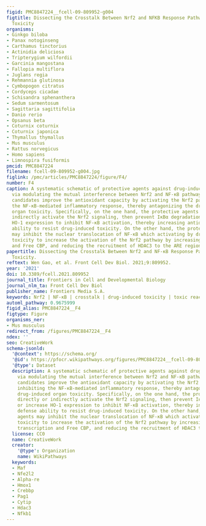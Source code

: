 ```yaml
---
figid: PMC8847224__fcell-09-809952-g004
figtitle: Dissecting the Crosstalk Between Nrf2 and NFKB Response Pathways in Drug-Induced
  Toxicity
organisms:
- Ginkgo biloba
- Panax notoginseng
- Carthamus tinctorius
- Actinidia deliciosa
- Tripterygium wilfordii
- Garcinia mangostana
- Fallopia multiflora
- Juglans regia
- Rehmannia glutinosa
- Cymbopogon citratus
- Cordyceps cicadae
- Schisandra sphenanthera
- Sedum sarmentosum
- Sagittaria sagittifolia
- Danio rerio
- Opsanus beta
- Coturnix coturnix
- Coturnix japonica
- Thymallus thymallus
- Mus musculus
- Rattus norvegicus
- Homo sapiens
- Limnospira fusiformis
pmcid: PMC8847224
filename: fcell-09-809952-g004.jpg
figlink: /pmc/articles/PMC8847224/figure/F4/
number: F4
caption: A systematic schematic of protective agents against drug-induced toxicity
  via modulating the mutual interference between Nrf2 and NF-κB pathways. The protective
  candidates improve the antioxidant capacity by activating the Nrf2 pathway and inhibiting
  the NF-κB-mediated inflammatory response, thereby antagonizing the drug-induced
  organ toxicity. Specifically, on the one hand, the protective agents directly or
  indirectly activate the Nrf2 signaling, then prevent IκBα degradation, or increase
  HO-1 expression to inhibit NF-κB activation, thereby increasing antioxidant defense
  ability to resist drug-induced toxicity. On the other hand, the protective agents
  may inhibit the nuclear translocation of NF-κB which activating by drug-induced
  toxicity to increase the activation of the Nrf2 pathway by increasing ARE gene transcription
  and Free CBP, and reducing the recruitment of HDAC3 to the ARE region.
papertitle: Dissecting the Crosstalk Between Nrf2 and NF-κB Response Pathways in Drug-Induced
  Toxicity.
reftext: Wen Gao, et al. Front Cell Dev Biol. 2021;9:809952.
year: '2021'
doi: 10.3389/fcell.2021.809952
journal_title: Frontiers in Cell and Developmental Biology
journal_nlm_ta: Front Cell Dev Biol
publisher_name: Frontiers Media S.A.
keywords: Nrf2 | NF-κB | crosstalk | drug-induced toxicity | toxic reactions
automl_pathway: 0.9675999
figid_alias: PMC8847224__F4
figtype: Figure
organisms_ner:
- Mus musculus
redirect_from: /figures/PMC8847224__F4
ndex: ''
seo: CreativeWork
schema-jsonld:
  '@context': https://schema.org/
  '@id': https://pfocr.wikipathways.org/figures/PMC8847224__fcell-09-809952-g004.html
  '@type': Dataset
  description: A systematic schematic of protective agents against drug-induced toxicity
    via modulating the mutual interference between Nrf2 and NF-κB pathways. The protective
    candidates improve the antioxidant capacity by activating the Nrf2 pathway and
    inhibiting the NF-κB-mediated inflammatory response, thereby antagonizing the
    drug-induced organ toxicity. Specifically, on the one hand, the protective agents
    directly or indirectly activate the Nrf2 signaling, then prevent IκBα degradation,
    or increase HO-1 expression to inhibit NF-κB activation, thereby increasing antioxidant
    defense ability to resist drug-induced toxicity. On the other hand, the protective
    agents may inhibit the nuclear translocation of NF-κB which activating by drug-induced
    toxicity to increase the activation of the Nrf2 pathway by increasing ARE gene
    transcription and Free CBP, and reducing the recruitment of HDAC3 to the ARE region.
  license: CC0
  name: CreativeWork
  creator:
    '@type': Organization
    name: WikiPathways
  keywords:
  - Maf
  - Nfe2l2
  - Alpha-re
  - Hmox1
  - Crebbp
  - Pag1
  - Cytip
  - Hdac3
  - Nfkb1
---
```

